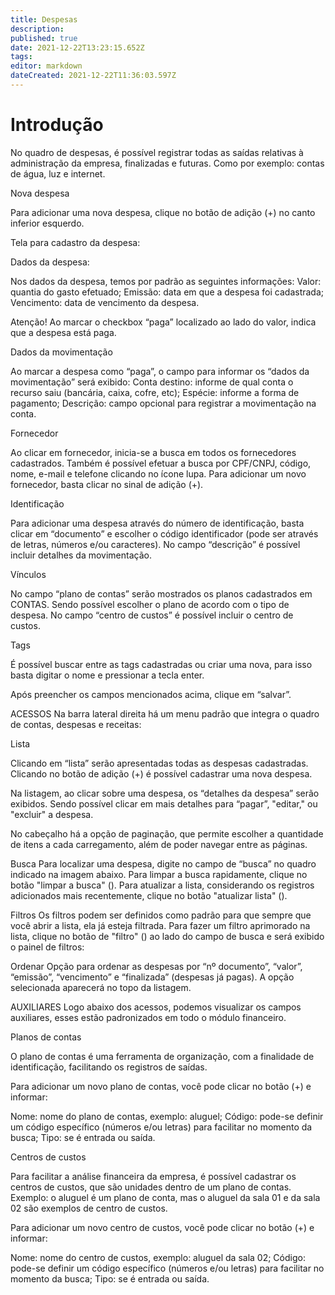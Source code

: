 ```yaml
---
title: Despesas
description: 
published: true
date: 2021-12-22T13:23:15.652Z
tags: 
editor: markdown
dateCreated: 2021-12-22T11:36:03.597Z
---
```


# Introdução

No quadro de despesas, é possível registrar todas as saídas relativas à administração da empresa, finalizadas e futuras. Como por exemplo: contas de água, luz e internet.

Nova despesa 


Para adicionar uma nova despesa, clique no botão de adição (+) no canto inferior esquerdo.



Tela para cadastro da despesa:





Dados da despesa:


Nos dados da despesa, temos por padrão as seguintes informações:
Valor: quantia do gasto efetuado;
Emissão: data em que a despesa foi cadastrada;
Vencimento: data de vencimento da despesa.

Atenção!
Ao marcar o checkbox “paga” localizado ao lado do valor, indica que a despesa está paga. 

Dados da movimentação


Ao marcar a despesa como “paga”, o campo para informar os “dados da movimentação” será exibido:
Conta destino: informe de qual conta o recurso saiu (bancária, caixa, cofre, etc);
Espécie: informe a forma de pagamento;
Descrição: campo opcional para registrar a movimentação na conta.


Fornecedor 

Ao clicar em fornecedor, inicia-se a busca em todos os fornecedores cadastrados. Também é possível efetuar a busca por CPF/CNPJ, código, nome, e-mail e telefone clicando no ícone lupa.
Para adicionar um novo fornecedor, basta clicar no sinal de adição (+). 


Identificação

Para adicionar uma despesa através do número de identificação, basta clicar em “documento” e escolher o código identificador (pode ser através de letras, números e/ou caracteres).
No campo “descrição” é possível incluir detalhes da movimentação.

Vínculos

No campo “plano de contas” serão mostrados os planos cadastrados em CONTAS. Sendo possível escolher o plano de acordo com o tipo de despesa.
No campo “centro de custos” é possível incluir o centro de custos.

Tags

É possível buscar entre as tags cadastradas ou criar uma nova, para isso basta digitar o nome e pressionar a tecla enter.

Após preencher os campos mencionados acima, clique em “salvar”.




ACESSOS
Na barra lateral direita há um menu padrão que integra o quadro de contas, despesas e receitas:

Lista

Clicando em “lista” serão apresentadas todas as despesas cadastradas. Clicando no botão de adição (+) é possível cadastrar uma nova despesa.



Na listagem, ao clicar sobre uma despesa, os “detalhes da despesa” serão exibidos. Sendo possível clicar em mais detalhes para “pagar”, "editar," ou "excluir" a despesa.



No cabeçalho há a opção de paginação, que permite escolher a quantidade de itens a cada carregamento, além de poder navegar entre as páginas.

Busca
Para localizar uma despesa, digite no campo de “busca” no quadro indicado na imagem abaixo. Para limpar a busca rapidamente, clique no botão "limpar a busca" (). Para atualizar a lista, considerando os registros adicionados mais recentemente, clique no botão "atualizar lista" ().


Filtros
Os filtros podem ser definidos como padrão para que sempre que você abrir a lista, ela já esteja filtrada. Para fazer um filtro aprimorado na lista, clique no botão de "filtro" () ao lado do campo de busca e será exibido o painel de filtros:



Ordenar
Opção para ordenar as despesas por “nº documento”, “valor”, “emissão”, “vencimento” e “finalizada” (despesas já pagas). A opção selecionada aparecerá no topo da listagem.



AUXILIARES
Logo abaixo dos acessos, podemos visualizar os campos auxiliares, esses estão padronizados em todo o módulo financeiro. 

Planos de contas 


O plano de contas é uma ferramenta de organização, com a finalidade de identificação, facilitando os registros de saídas.

Para adicionar um novo plano de contas, você pode clicar no botão (+) e informar:

Nome: nome do plano de contas, exemplo: aluguel;
Código: pode-se definir um código específico (números e/ou letras) para facilitar no momento da busca;
Tipo: se é entrada ou saída.



Centros de custos

Para facilitar a análise financeira da empresa, é possível cadastrar os centros de custos, que são unidades dentro de um plano de contas. Exemplo: o aluguel é um plano de conta, mas o aluguel da sala 01 e da sala 02 são exemplos de centro de custos.


Para adicionar um novo centro de custos, você pode clicar no botão (+) e informar:

Nome: nome do centro de custos, exemplo: aluguel da sala 02;
Código: pode-se definir um código específico (números e/ou letras) para facilitar no momento da busca;
Tipo: se é entrada ou saída.




